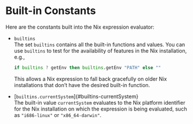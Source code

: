 # Built-in Constants

Here are the constants built into the Nix expression evaluator:

- `builtins`\
  The set `builtins` contains all the built-in functions and values.
  You can use `builtins` to test for the availability of features in
  the Nix installation, e.g.,
  
  ```nix
  if builtins ? getEnv then builtins.getEnv "PATH" else ""
  ```
  
  This allows a Nix expression to fall back gracefully on older Nix
  installations that don’t have the desired built-in function.

- [`builtins.currentSystem`]{#builtins-currentSystem}\
  The built-in value `currentSystem` evaluates to the Nix platform
  identifier for the Nix installation on which the expression is being
  evaluated, such as `"i686-linux"` or `"x86_64-darwin"`.
